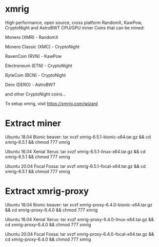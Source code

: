 # xmrig
High performance, open source, cross platform RandomX, KawPow, CryptoNight and AstroBWT CPU/GPU miner
Coins that can be mined:

Monero (XMR) - RandomX

Monero Classic (XMC) - CryptoNight

RavenCoin (RVN) - KawPow

Electroneum (ETN) - CryptoNight

ByteCoin (BCN) - CryptoNight

Dero (DERO) - AstroBWT

and other CryptoNight coins...

To setup xmrig, visit https://xmrig.com/wizard

# Extract miner

Ubuntu 18.04 Bionic beaver:
tar xvzf xmrig-6.5.1-bionic-x64.tar.gz && cd xmrig-6.5.1 && chmod 777 xmrig

Ubuntu 16.04 Xenial Xerus:
tar xvzf xmrig-6.5.1-linux-x64.tar.gz && cd xmrig-6.5.1 && chmod 777 xmrig

Ubuntu 20.04 Focal Fossa:
tar xvzf xmrig-6.5.1-focal-x64.tar.gz && cd xmrig-6.5.1 && chmod 777 xmrig

# Extract xmrig-proxy

Ubuntu 18.04 Bionic beaver:
tar xvzf xmrig-proxy-6.4.0-bionic-x64.tar.gz && cd xmrig-proxy-6.4.0 && chmod 777 xmrig

Ubuntu 16.04 Xenial Xerus:
tar xvzf xmrig-proxy-6.4.0-linux-x64.tar.gz && cd xmrig-proxy-6.4.0 && chmod 777 xmrig

Ubuntu 20.04 Focal Fossa:
tar xvzf xmrig-proxy-6.4.0-focal-x64.tar.gz && cd xmrig-proxy-6.4.0 && chmod 777 xmrig
